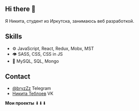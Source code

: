 ## Hi there 👋
Я Никита, студент из Иркутска, занимаюсь веб разработкой.

## Skills
- ⚙️ JavaScript, React, Redux, Mobx, MST
- 👁️ SASS, CSS, CSS in JS
- 💽 MySQL, SQL, Mongo

## Contact
- [@bryzZz](https://t.me/bryzZz_z) Telegram
- [Никита Теблоев](https://vk.com/lost_in_spacee) VK

**Мои проекты** ⬇⬇⬇

<!---
## <img src="https://media.giphy.com/media/VgCDAzcKvsR6OM0uWg/giphy.gif" width="50"> About me
```javascript
const nikita = {
    whatIDo: "web dev",
    technologies: {
        frontEnd: {
            "layouts": ["html", "pug", "css", "scss"],
            "javaScript": ["React", "Redux"]
        },
        backEnd: ["Node", "Express"],
        devOps: ["Docker🐳", "Nginx"],
        databases: ["mongo", "MySql"],
        misc: ["Socket.IO", "php", "Python", "C++"]
    }
};
```
-->
